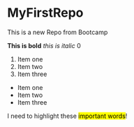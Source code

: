# MyFirstRepo

 This is a new Repo from Bootcamp

 **This is bold**
 *this is italic*
 0

 1. Item one
 2. Item two
 3. Item three

- Item one
- Item two
- Item three

I need to highlight these <mark>important words</mark>!
